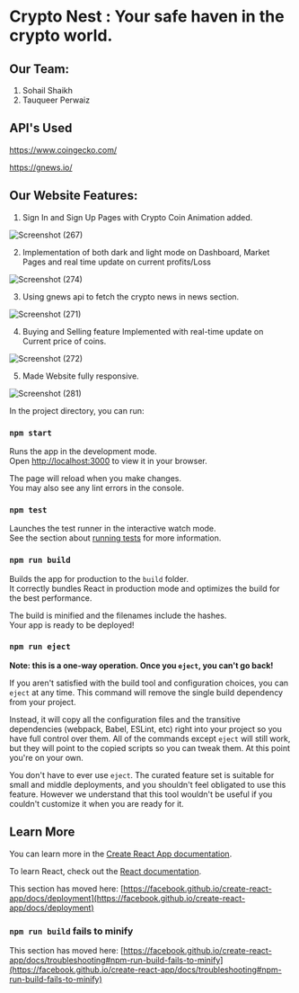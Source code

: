 # Crypto Nest : Your safe haven in the crypto world.

## Our Team: 
1) Sohail Shaikh
2) Tauqueer Perwaiz

 
## API's Used
https://www.coingecko.com/

https://gnews.io/

## Our Website Features:

1) Sign In and Sign Up Pages with Crypto Coin Animation added.

![Screenshot (267)](https://user-images.githubusercontent.com/100773023/229189242-a6aa6caf-b265-4794-a1be-e5fa8df20531.png)

2) Implementation of both dark and light mode on Dashboard, Market Pages and real time update on current profits/Loss

![Screenshot (274)](https://user-images.githubusercontent.com/100773023/229189841-b50bed3b-d9fe-48d9-b540-1d44a3bb7539.png)


3) Using gnews api to fetch the crypto news in news section. 

![Screenshot (271)](https://user-images.githubusercontent.com/100773023/229190967-41cf1a4f-31db-448f-a5b6-328a1a2ee1d3.png)
 
 4) Buying and Selling feature Implemented with real-time update on Current price of coins. 
 
![Screenshot (272)](https://user-images.githubusercontent.com/100773023/229191125-30c358c1-2cbc-42a4-8e98-f4b8c4b4609e.png)

5) Made Website fully responsive.

![Screenshot (281)](https://user-images.githubusercontent.com/100773023/229193396-57f55f8b-1abc-456d-b140-b58011ebb896.png)



In the project directory, you can run:

### `npm start`

Runs the app in the development mode.\
Open [http://localhost:3000](http://localhost:3000) to view it in your browser.

The page will reload when you make changes.\
You may also see any lint errors in the console.

### `npm test`

Launches the test runner in the interactive watch mode.\
See the section about [running tests](https://facebook.github.io/create-react-app/docs/running-tests) for more information.

### `npm run build`

Builds the app for production to the `build` folder.\
It correctly bundles React in production mode and optimizes the build for the best performance.

The build is minified and the filenames include the hashes.\
Your app is ready to be deployed!

### `npm run eject`

**Note: this is a one-way operation. Once you `eject`, you can't go back!**

If you aren't satisfied with the build tool and configuration choices, you can `eject` at any time. This command will remove the single build dependency from your project.

Instead, it will copy all the configuration files and the transitive dependencies (webpack, Babel, ESLint, etc) right into your project so you have full control over them. All of the commands except `eject` will still work, but they will point to the copied scripts so you can tweak them. At this point you're on your own.

You don't have to ever use `eject`. The curated feature set is suitable for small and middle deployments, and you shouldn't feel obligated to use this feature. However we understand that this tool wouldn't be useful if you couldn't customize it when you are ready for it.

## Learn More

You can learn more in the [Create React App documentation](https://facebook.github.io/create-react-app/docs/getting-started).

To learn React, check out the [React documentation](https://reactjs.org/).

This section has moved here: [https://facebook.github.io/create-react-app/docs/deployment](https://facebook.github.io/create-react-app/docs/deployment)

### `npm run build` fails to minify

This section has moved here: [https://facebook.github.io/create-react-app/docs/troubleshooting#npm-run-build-fails-to-minify](https://facebook.github.io/create-react-app/docs/troubleshooting#npm-run-build-fails-to-minify)
